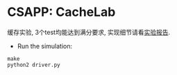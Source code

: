 # CSAPP: CacheLab

缓存实验, 3个test均能达到满分要求, 实现细节请看[实验报告](cachelab.pdf).


- Run the simulation:

```shell
make
python2 driver.py
```


